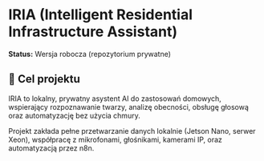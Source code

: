 # IRIA (Intelligent Residential Infrastructure Assistant)

**Status:** Wersja robocza (repozytorium prywatne)

## 📌 Cel projektu
IRIA to lokalny, prywatny asystent AI do zastosowań domowych, wspierający rozpoznawanie twarzy, analizę obecności, obsługę głosową oraz automatyzację bez użycia chmury.

Projekt zakłada pełne przetwarzanie danych lokalnie (Jetson Nano, serwer Xeon), współpracę z mikrofonami, głośnikami, kamerami IP, oraz automatyzacją przez n8n.
